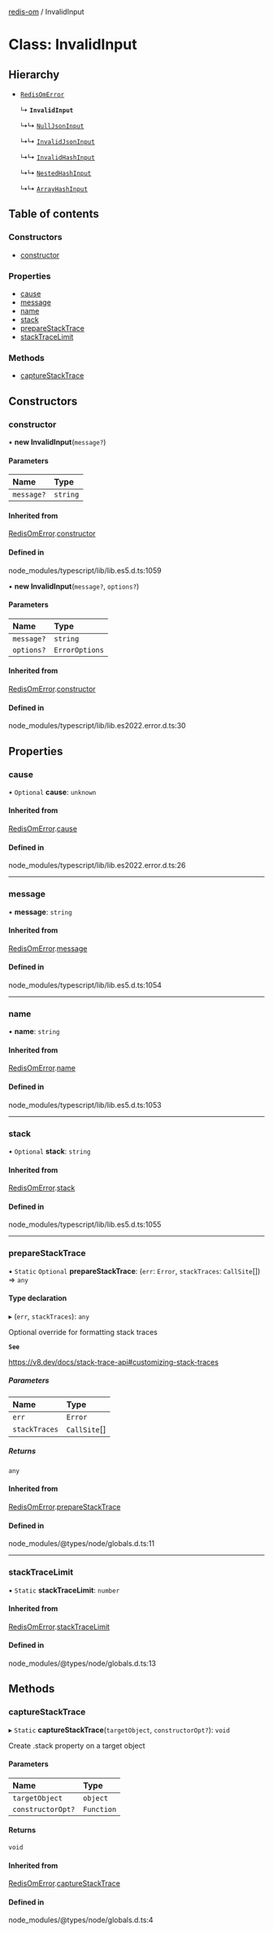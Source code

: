 [redis-om](../README.md) / InvalidInput

# Class: InvalidInput

## Hierarchy

- [`RedisOmError`](RedisOmError.md)

  ↳ **`InvalidInput`**

  ↳↳ [`NullJsonInput`](NullJsonInput.md)

  ↳↳ [`InvalidJsonInput`](InvalidJsonInput.md)

  ↳↳ [`InvalidHashInput`](InvalidHashInput.md)

  ↳↳ [`NestedHashInput`](NestedHashInput.md)

  ↳↳ [`ArrayHashInput`](ArrayHashInput.md)

## Table of contents

### Constructors

- [constructor](InvalidInput.md#constructor)

### Properties

- [cause](InvalidInput.md#cause)
- [message](InvalidInput.md#message)
- [name](InvalidInput.md#name)
- [stack](InvalidInput.md#stack)
- [prepareStackTrace](InvalidInput.md#preparestacktrace)
- [stackTraceLimit](InvalidInput.md#stacktracelimit)

### Methods

- [captureStackTrace](InvalidInput.md#capturestacktrace)

## Constructors

### constructor

• **new InvalidInput**(`message?`)

#### Parameters

| Name | Type |
| :------ | :------ |
| `message?` | `string` |

#### Inherited from

[RedisOmError](RedisOmError.md).[constructor](RedisOmError.md#constructor)

#### Defined in

node_modules/typescript/lib/lib.es5.d.ts:1059

• **new InvalidInput**(`message?`, `options?`)

#### Parameters

| Name | Type |
| :------ | :------ |
| `message?` | `string` |
| `options?` | `ErrorOptions` |

#### Inherited from

[RedisOmError](RedisOmError.md).[constructor](RedisOmError.md#constructor)

#### Defined in

node_modules/typescript/lib/lib.es2022.error.d.ts:30

## Properties

### cause

• `Optional` **cause**: `unknown`

#### Inherited from

[RedisOmError](RedisOmError.md).[cause](RedisOmError.md#cause)

#### Defined in

node_modules/typescript/lib/lib.es2022.error.d.ts:26

___

### message

• **message**: `string`

#### Inherited from

[RedisOmError](RedisOmError.md).[message](RedisOmError.md#message)

#### Defined in

node_modules/typescript/lib/lib.es5.d.ts:1054

___

### name

• **name**: `string`

#### Inherited from

[RedisOmError](RedisOmError.md).[name](RedisOmError.md#name)

#### Defined in

node_modules/typescript/lib/lib.es5.d.ts:1053

___

### stack

• `Optional` **stack**: `string`

#### Inherited from

[RedisOmError](RedisOmError.md).[stack](RedisOmError.md#stack)

#### Defined in

node_modules/typescript/lib/lib.es5.d.ts:1055

___

### prepareStackTrace

▪ `Static` `Optional` **prepareStackTrace**: (`err`: `Error`, `stackTraces`: `CallSite`[]) => `any`

#### Type declaration

▸ (`err`, `stackTraces`): `any`

Optional override for formatting stack traces

**`See`**

https://v8.dev/docs/stack-trace-api#customizing-stack-traces

##### Parameters

| Name | Type |
| :------ | :------ |
| `err` | `Error` |
| `stackTraces` | `CallSite`[] |

##### Returns

`any`

#### Inherited from

[RedisOmError](RedisOmError.md).[prepareStackTrace](RedisOmError.md#preparestacktrace)

#### Defined in

node_modules/@types/node/globals.d.ts:11

___

### stackTraceLimit

▪ `Static` **stackTraceLimit**: `number`

#### Inherited from

[RedisOmError](RedisOmError.md).[stackTraceLimit](RedisOmError.md#stacktracelimit)

#### Defined in

node_modules/@types/node/globals.d.ts:13

## Methods

### captureStackTrace

▸ `Static` **captureStackTrace**(`targetObject`, `constructorOpt?`): `void`

Create .stack property on a target object

#### Parameters

| Name | Type |
| :------ | :------ |
| `targetObject` | `object` |
| `constructorOpt?` | `Function` |

#### Returns

`void`

#### Inherited from

[RedisOmError](RedisOmError.md).[captureStackTrace](RedisOmError.md#capturestacktrace)

#### Defined in

node_modules/@types/node/globals.d.ts:4
